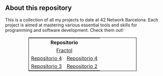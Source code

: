 ## About this repository

This is a collection of all my projects to date at 42 Network Barcelona. Each project is aimed at mastering various essential tools and skills for programming and software development. Check them out!

<div align="center">
  <table style="width:70%; border: 1px solid black;">
    <tr>
      <th colspan="2">Repositorio</th>
    </tr>
    <tr>
      <td colspan="2" align="center"><a href="https://github.com/mgimon/42repo/tree/master/fractol">Fractol</a></td>
    </tr>
    <tr>
      <td><a href="https://github.com/mgimon/42repo/tree/master/push_swap">Repositorio 4</a></td>
      <td><a href="https://github.com/mgimon/42repo/tree/master/libft">Repositorio 4</a></td>
    </tr>
    <tr>
      <td><a href="https://github.com/mgimon/42repo/tree/master/ft_printf">Repositorio 3</a></td>
      <td><a href="https://github.com/mgimon/42repo/tree/master/get_next_line">Repositorio 2</a></td>
    </tr>
  </table>
</div>
